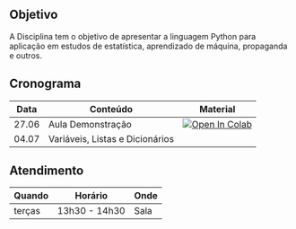 ## Objetivo

A Disciplina tem o objetivo de apresentar a linguagem Python para aplicação em estudos de estatística, aprendizado de máquina, propaganda e outros.

## Cronograma

| Data    | Conteúdo                        | Material  |
|---------|---------------------------------|-----------|
| 27.06   | Aula Demonstração               |[![Open In Colab](https://colab.research.google.com/assets/colab-badge.svg)](https://colab.research.google.com/drive/1xFC_-c7ICM_nEQFHe3HJoEk_PuUW7fl9)|
| 04.07   | Variáveis, Listas e Dicionários ||

## Atendimento

| Quando   | Horário       | Onde       |
|----------|---------------|------------|
| terças   | 13h30 - 14h30 | Sala       |
